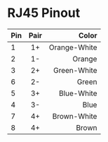 # RJ45 Pinout

| Pin    | Pair    | Color        |
| ------ |:-------:| ------------:|
| 1      | 1+      | Orange-White |
| 2      | 1-      | Orange       |
| 3      | 2+      | Green-White  |
| 6      | 2-      | Green        |
| 5      | 3+      | Blue-White   |
| 4      | 3-      | Blue         |
| 7      | 4+      | Brown-White  |
| 8      | 4+      | Brown        |
